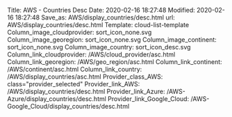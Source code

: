 Title: AWS - Countries Desc
Date: 2020-02-16 18:27:48
Modified: 2020-02-16 18:27:48
Save_as: AWS/display_countries/desc.html
url: AWS/display_countries/desc.html
Template: cloud-list-template
Column_image_cloudprovider: sort_icon_none.svg
Column_image_georegion: sort_icon_none.svg
Column_image_continent: sort_icon_none.svg
Column_image_country: sort_icon_desc.svg
Column_link_cloudprovider: /AWS/cloud_provider/asc.html
Column_link_georegion: /AWS/geo_region/asc.html
Column_link_continent: /AWS/continent/asc.html
Column_link_country: /AWS/display_countries/asc.html
Provider_class_AWS: class="provider_selected"
Provider_link_AWS: /AWS/display_countries/desc.html
Provider_link_Azure: /AWS-Azure/display_countries/desc.html
Provider_link_Google_Cloud: /AWS-Google_Cloud/display_countries/desc.html